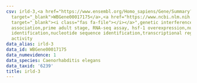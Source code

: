 ```yaml
---
csv: irld-3,<a href="https://www.ensembl.org/Homo_sapiens/Gene/Summary?db=core;g=WBGene00017175"
  target="_blank">WBGene00017175</a>,<a href="https://www.ncbi.nlm.nih.gov/pubmed/30894454"
  target="_blank"><i class="fas fa-file"></i></a>",genetic interference,functional
  association,prime adult stage, RNA-seq assay, hsf-1 overexpression,nucleotide sequence
  identification,nucleotide sequence identification,transcriptional regulation,up-regulates
  activity
data_alias: irld-3
data_id: WBGene00017175
data_numevidence: 1
data_species: Caenorhabditis elegans
data_taxid: '6239'
title: irld-3
---
```

